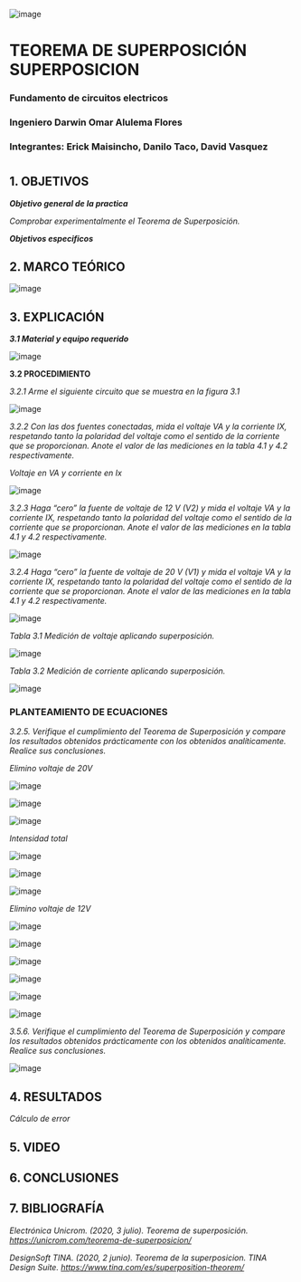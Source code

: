 ![image](https://user-images.githubusercontent.com/85728185/122873688-b1ff8480-d2f7-11eb-8db4-6c559deb9572.png)

# TEOREMA DE SUPERPOSICIÓN SUPERPOSICION

### Fundamento de circuitos electricos
### Ingeniero  Darwin Omar Alulema Flores

### Integrantes: Erick Maisincho, Danilo Taco, David Vasquez
#

## 1. OBJETIVOS

***Objetivo general de la practica***

_Comprobar experimentalmente el Teorema de Superposición._


***Objetivos especificos***



## 2. MARCO TEÓRICO 

![image](https://user-images.githubusercontent.com/84418933/125886098-1f10f1ed-f539-4b0f-a6ad-93e317228524.png)

## 3. EXPLICACIÓN

***3.1 Material y equipo requerido***

![image](https://user-images.githubusercontent.com/85259801/125874494-e5c47a45-8d5a-419b-9e12-74c3b6836b6e.png)


**3.2 PROCEDIMIENTO**

_3.2.1 Arme el siguiente circuito que se muestra en la figura 3.1_


![image](https://user-images.githubusercontent.com/85259801/125874582-3f35c5d8-a1e4-4b0b-922b-1fe97c6db8a9.png)


_3.2.2 Con las dos fuentes conectadas, mida el voltaje VA y la corriente IX, respetando
tanto la polaridad del voltaje como el sentido de la corriente que se proporcionan. Anote
el valor de las mediciones en la tabla 4.1 y 4.2 respectivamente._

_Voltaje en VA y corriente en Ix_

![image](https://user-images.githubusercontent.com/85259801/125901145-76b90561-84b7-4767-8208-6231e46f0449.png)


_3.2.3 Haga “cero” la fuente de voltaje de 12 V (V2) y mida el voltaje VA y la corriente
IX, respetando tanto la polaridad del voltaje como el sentido de la corriente que se
proporcionan. Anote el valor de las mediciones en la tabla 4.1 y 4.2 respectivamente._

![image](https://user-images.githubusercontent.com/85259801/125904098-e576734a-e879-4dea-9cf2-d2ad023cd950.png)

_3.2.4 Haga “cero” la fuente de voltaje de 20 V (V1) y mida el voltaje VA y la corriente
IX, respetando tanto la polaridad del voltaje como el sentido de la corriente que se
proporcionan. Anote el valor de las mediciones en la tabla 4.1 y 4.2 respectivamente._

![image](https://user-images.githubusercontent.com/85259801/125904246-f220d8aa-44f5-4136-8abf-c16f37aef593.png)


_Tabla 3.1 Medición de voltaje aplicando superposición._

![image](https://user-images.githubusercontent.com/85259801/125874896-3854429c-1d42-4c8e-8cae-017abb3466e3.png)

_Tabla 3.2 Medición de corriente aplicando superposición._

![image](https://user-images.githubusercontent.com/85259801/125874986-f3bdee29-a147-4e90-ad20-5d19c00030db.png)


### PLANTEAMIENTO DE ECUACIONES

_3.2.5. Verifique el cumplimiento del Teorema de Superposición y compare los
resultados obtenidos prácticamente con los obtenidos analíticamente. Realice sus
conclusiones._

_Elimino voltaje de 20V_

![image](https://user-images.githubusercontent.com/85259801/125957247-21cf2eab-5bda-44d2-ae99-dcf24f85fe29.png)

![image](https://user-images.githubusercontent.com/85259801/125957287-42ee2a6b-2c9d-4fa8-a840-1261e6423461.png)

![image](https://user-images.githubusercontent.com/85259801/125957317-d3073f46-9abd-4f51-bf6d-46788e35981b.png)

_Intensidad total_

![image](https://user-images.githubusercontent.com/85259801/125957376-8edbcbc9-9b92-4385-a251-806cab1a8e77.png)

![image](https://user-images.githubusercontent.com/85259801/125957411-1068d573-adce-43b4-8cbb-1a81284e10fc.png)

![image](https://user-images.githubusercontent.com/85259801/125957514-e728ee83-9fb2-475b-998f-b8e63b4039d0.png)

_Elimino voltaje de 12V_

![image](https://user-images.githubusercontent.com/85259801/125957817-ece419ad-52e2-4c93-8a32-0a35328c7a00.png)

![image](https://user-images.githubusercontent.com/85259801/125957848-e5abbaa2-8893-4f8f-8f45-6c37600edb7d.png)

![image](https://user-images.githubusercontent.com/85259801/125957872-f6ab56f6-1a29-40b0-b2f2-e1888dc3dffb.png)

![image](https://user-images.githubusercontent.com/85259801/125957902-48aa0e31-4a99-47f7-b0b3-df835889589d.png)

![image](https://user-images.githubusercontent.com/85259801/125957922-ab388d47-f6ed-4459-9e4a-f3ad66032d29.png)

![image](https://user-images.githubusercontent.com/85259801/125957973-b05b6509-e172-4414-aac8-22db1bb73ac7.png)

_3.5.6. Verifique el cumplimiento del Teorema de Superposición y compare los
resultados obtenidos prácticamente con los obtenidos analíticamente. Realice sus
conclusiones._

![image](https://user-images.githubusercontent.com/85259801/125962898-1fcf0604-878d-4e63-9bd9-7d4df0aed2b9.png)


## 4. RESULTADOS

*Cálculo  de error*



## 5. VIDEO



## 6. CONCLUSIONES

## 7. BIBLIOGRAFÍA 

_Electrónica Unicrom. (2020, 3 julio). Teorema de superposición. https://unicrom.com/teorema-de-superposicion/_

_DesignSoft TINA. (2020, 2 junio). Teorema de la superposicion. TINA Design Suite. https://www.tina.com/es/superposition-theorem/_


